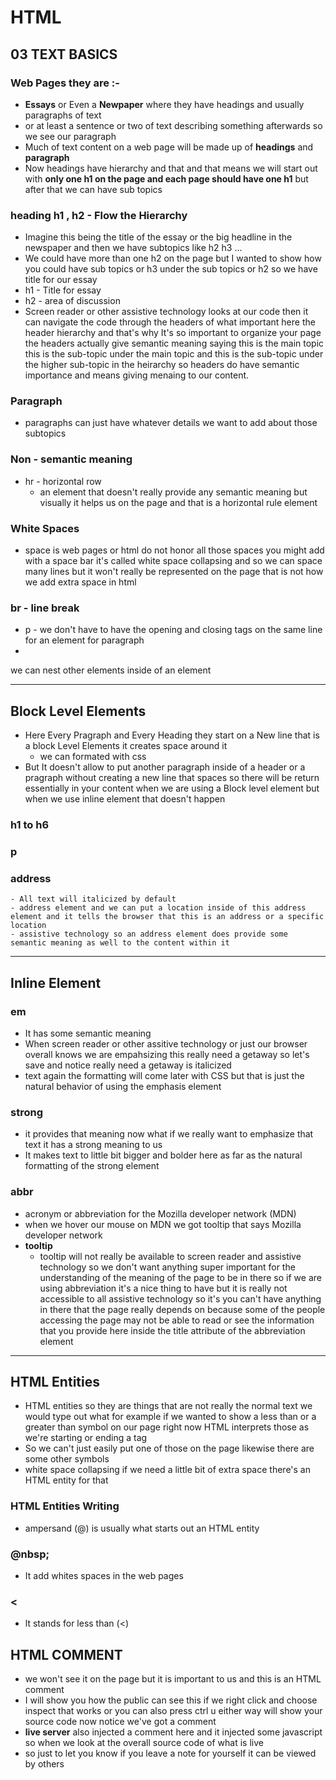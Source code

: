 # HTML 
## 03 TEXT BASICS

### Web Pages they are :- 
- **Essays** or Even a **Newpaper** where they have headings and usually paragraphs of text
- or at least a sentence or two of text describing something afterwards so we see our paragraph 
- Much of text content on a web page will be made up of **headings** and **paragraph**
- Now headings have hierarchy and that and that means we will start out with **only one h1 on the page and each page should have one h1** but after that we can have sub topics

### heading h1 , h2 - Flow the Hierarchy 
- Imagine this being the title of the essay or the big headline in the newspaper and then we have subtopics like h2 h3 ...
- We could have more than one h2 on the page but I wanted to show how you could have sub topics or h3 under the sub topics or h2 so we have title for our essay 
- h1 - Title for essay 
- h2 - area of discussion 
- Screen reader or other assistive technology looks at our code then it can navigate the code through the headers of what important here the header hierarchy and that's why It's so important to organize your page the headers actually give semantic meaning saying this is the main topic this is the sub-topic under the main topic and this is the sub-topic under the higher sub-topic in the heirarchy so headers do have semantic importance and means giving menaing to our content. 

### Paragraph 
- paragraphs can just have whatever details we want to add about those subtopics 

### Non - semantic meaning 
- hr - horizontal row 
    - an element that doesn't really provide any semantic meaning but visually it helps us on the page and that is a horizontal rule element

### White Spaces
- space is web pages or html do not honor all those spaces you might add with a space bar it's called white space collapsing and so we can space many lines but it won't really be represented on the page that is not how we add extra space in html 

### br - line break
- p - we don't have to have the opening and closing tags on the same line for an element for paragraph
- 
we can nest other elements inside of an element
***
## Block Level Elements 
- Here Every Pragraph and Every Heading they start on a New line that is a block Level Elements it creates space around it 
    - we can formated with css 
- But It doesn't allow to put another paragraph inside of a header or a pragraph without creating a new line that spaces so there will be return essentially in your content when we are using a Block level element but when we use inline element that doesn't happen 
### h1  to h6
### p
### address 
    - All text will italicized by default
    - address element and we can put a location inside of this address element and it tells the browser that this is an address or a specific location
    - assistive technology so an address element does provide some semantic meaning as well to the content within it
***
## Inline Element 
### em 
- It has some semantic meaning 
- When screen reader or other assitive technology or just our browser overall knows we are empahsizing this really need a getaway so let's save and notice really need a getaway is italicized
- text again the formatting will come later with CSS but that is just the natural behavior of using the emphasis element
### strong 
- it provides that meaning now what if we really want to emphasize that text it has a strong meaning to us 
- It makes text to little bit bigger and bolder here as far as the natural formatting of the strong element
### abbr
- acronym or abbreviation for the Mozilla developer network (MDN)
- when we hover our mouse on MDN we got tooltip that says Mozilla developer network
- **tooltip** 
    - tooltip will not really be available to screen reader and assistive technology so we don't want anything super important for the understanding of the meaning of the page to be in there so if we are using abbreviation it's a nice thing to have but it is really not accessible to all assistive technology so it's you can't have anything in there that the page really depends on because some of the people accessing the page may not be able to read or see the information that you provide here inside the title attribute of the abbreviation element
***
## HTML Entities 
- HTML entities so they are things that are not really the normal text we would type out what for example if we wanted to show a less than or a greater than symbol on our page right now HTML interprets those as we're starting or ending a tag
- So we can't just easily put one of those on the page likewise there are some other symbols
- white space collapsing if we need a little bit of extra space there's an HTML entity for that 
### HTML Entities Writing 
- ampersand (@) is usually what starts out an HTML entity 
### @nbsp; 
- It add whites spaces in the web pages

### &lt; 
- lt stands for less than (<)

## HTML COMMENT
- we won't see it on the page but it is important to us and this is an HTML comment
- I will show you how the public can see this if we right click and choose inspect that works or you can also press ctrl u either way will show your source code now notice we've got a comment
-  **live server** also injected a comment here and it injected some javascript so when we look at the overall source code of what is live
- so just to let you know if you leave a note for yourself it can be viewed by others